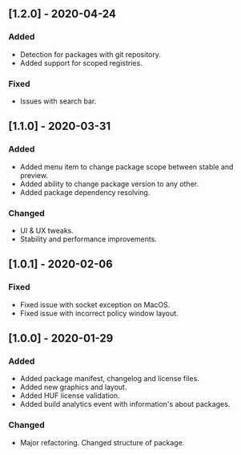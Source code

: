 ## [1.2.0] - 2020-04-24
### Added
- Detection for packages with git repository.
- Added support for scoped registries.

### Fixed
- Issues with search bar.

## [1.1.0] - 2020-03-31
### Added
- Added menu item to change package scope between stable and preview.
- Added ability to change package version to any other.
- Added package dependency resolving.

### Changed
- UI & UX tweaks.
- Stability and performance improvements.

## [1.0.1] - 2020-02-06
### Fixed
- Fixed issue with socket exception on MacOS.
- Fixed issue with incorrect policy window layout.

## [1.0.0] - 2020-01-29
### Added
- Added package manifest, changelog and license files.
- Added new graphics and layout.
- Added HUF license validation.
- Added build analytics event with information's about packages.

### Changed
- Major refactoring. Changed structure of package.